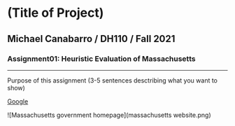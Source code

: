 # (Title of Project)
## Michael Canabarro / DH110 / Fall 2021

### Assignment01: Heuristic Evaluation of Massachusetts

---

Purpose of this assignment (3-5 sentences desctribing what you want to show)

[Google](https://www.google.com/)

![Massachusetts government homepage](massachusetts website.png)
